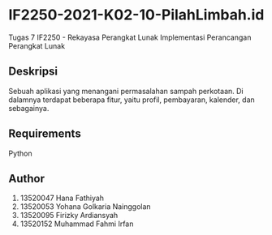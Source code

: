 # IF2250-2021-K02-10-PilahLimbah.id

Tugas 7
IF2250 - Rekayasa Perangkat Lunak
Implementasi Perancangan Perangkat Lunak

## Deskripsi
Sebuah aplikasi yang menangani permasalahan sampah perkotaan. Di dalamnya terdapat beberapa fitur, yaitu profil, pembayaran, kalender, dan sebagainya.

## Requirements
Python

## Author
1. 13520047 Hana Fathiyah
2. 13520053 Yohana Golkaria Nainggolan
3. 13520095 Firizky Ardiansyah
4. 13520152 Muhammad Fahmi Irfan

